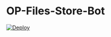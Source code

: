 # OP-Files-Store-Bot


[![Deploy](https://www.herokucdn.com/deploy/button.svg)](https://heroku.com/deploy?template=https://github.com/LXR-YOUTUBER-AMAL/OP-Files-Store-Bothhttps://github.com/Aadhi000/OP-Files-Store-Botttps://github.com/Aadhi000/OP-Files-Store-Bothttps://github.com/Aadhi000/OP-Files-Store-Bot)
